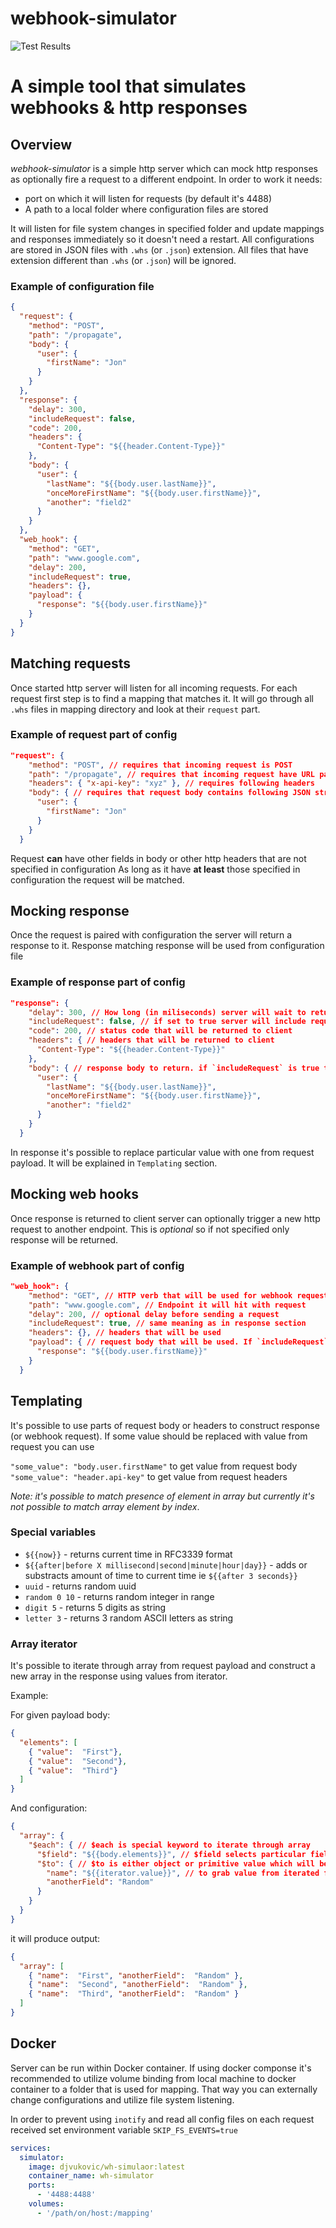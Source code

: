 # webhook-simulator

![Test Results](https://github.com/djordjev/webhook-simulator/actions/workflows/test.yml/badge.svg?branch=main)

# A simple tool that simulates webhooks & http responses

## Overview

_webhook-simulator_ is a simple http server which can mock http responses as optionally fire a
request to a different endpoint. In order to work it needs:
- port on which it will listen for requests (by default it's 4488)
- A path to a local folder where configuration files are stored

It will listen for file system changes in specified folder and update mappings and responses
immediately so it doesn't need a restart. All configurations are stored in JSON files with
`.whs` (or `.json`) extension. All files that have extension different than `.whs` (or `.json`) will be ignored.

### Example of configuration file

```JSON
{
  "request": {
    "method": "POST",
    "path": "/propagate",
    "body": {
      "user": {
        "firstName": "Jon"
      }
    }
  },
  "response": {
    "delay": 300,
    "includeRequest": false,
    "code": 200,
    "headers": {
      "Content-Type": "${{header.Content-Type}}"
    },
    "body": {
      "user": {
        "lastName": "${{body.user.lastName}}",
        "onceMoreFirstName": "${{body.user.firstName}}",
        "another": "field2"
      }
    }
  },
  "web_hook": {
    "method": "GET",
    "path": "www.google.com",
    "delay": 200,
    "includeRequest": true,
    "headers": {},
    "payload": {
      "response": "${{body.user.firstName}}"
    }
  }
}
```

## Matching requests

Once started http server will listen for all incoming requests. For each request first step is 
to find a mapping that matches it. It will go through all `.whs` files in mapping directory 
and look at their `request` part. 

### Example of request part of config

```json
"request": {
    "method": "POST", // requires that incoming request is POST
    "path": "/propagate", // requires that incoming request have URL path /propagate
    "headers": { "x-api-key": "xyz" }, // requires following headers
    "body": { // requires that request body contains following JSON structure
      "user": {
        "firstName": "Jon"
      }
    }
  }
```

Request **can** have other fields in body or other http headers that are not specified in configuration
As long as it have **at least** those specified in configuration the request will be matched.

## Mocking response

Once the request is paired with configuration the server will return a response to it. Response
matching response will be used from configuration file 

### Example of response part of config

```json
"response": {
    "delay": 300, // How long (in miliseconds) server will wait to return a response
    "includeRequest": false, // if set to true server will include request payload body into response
    "code": 200, // status code that will be returned to client
    "headers": { // headers that will be returned to client
      "Content-Type": "${{header.Content-Type}}"
    },
    "body": { // response body to return. if `includeRequest` is true this will be merged into request payload
      "user": {
        "lastName": "${{body.user.lastName}}",
        "onceMoreFirstName": "${{body.user.firstName}}",
        "another": "field2"
      }
    }
  }
```

In response it's possible to replace particular value with one from request payload. It will be
explained in `Templating` section.

## Mocking web hooks

Once response is returned to client server can optionally trigger a new http request to 
another endpoint. This is _optional_ so if not specified only response will be returned.

### Example of webhook part of config

```json
"web_hook": {
    "method": "GET", // HTTP verb that will be used for webhook request
    "path": "www.google.com", // Endpoint it will hit with request
    "delay": 200, // optional delay before sending a request
    "includeRequest": true, // same meaning as in response section
    "headers": {}, // headers that will be used
    "payload": { // request body that will be used. If `includeRequest` is set it will be merged into payload body
      "response": "${{body.user.firstName}}"
    }
  }
```

## Templating

It's possible to use parts of request body or headers to construct response (or webhook request).
If some value should be replaced with value from request you can use

`"some_value": "body.user.firstName"` to get value from request body
`"some_value": "header.api-key"` to get value from request headers

_Note: it's possible to match presence of element in array but currently it's not possible to
match array element by index_.

### Special variables
- `${{now}}` - returns current time in RFC3339 format
- `${{after|before X millisecond|second|minute|hour|day}}` - adds or substracts amount of time to current time ie `${{after 3 seconds}}`
- `uuid` - returns random uuid
- `random 0 10` - returns random integer in range
- `digit 5` - returns 5 digits as string
- `letter 3` - returns 3 random ASCII letters as string

### Array iterator
It's possible to iterate through array from request payload and construct a new array in the response using values from
iterator.

Example:

For given payload body:
```json
{
  "elements": [
    { "value":  "First"},
    { "value":  "Second"},
    { "value":  "Third"}
  ]
}
```

And configuration:

```json
{
  "array": {
    "$each": { // $each is special keyword to iterate through array
      "$field": "${{body.elements}}", // $field selects particular field in body
      "$to": { // $to is either object or primitive value which will be created for every iterated field
        "name": "${{iterator.value}}", // to grab value from iterated field use iterator.value (or just "iterator" to use whole object)
        "anotherField": "Random"
      }
    }
  }
}
```

it will produce output:

```json
{
  "array": [
    { "name":  "First", "anotherField":  "Random" },
    { "name":  "Second", "anotherField":  "Random" },
    { "name":  "Third", "anotherField":  "Random" }
  ]
}
```

## Docker

Server can be run within Docker container. If using docker componse it's recommended to 
utilize volume binding from local machine to docker container to a folder that is used for 
mapping. That way you can externally change configurations and utilize file system listening.

In order to prevent using `inotify` and read all config files on each request received set environment variable
`SKIP_FS_EVENTS=true`

```yaml
services:
  simulator:
    image: djvukovic/wh-simulaor:latest
    container_name: wh-simulator
    ports:
      - '4488:4488'
    volumes:
      - '/path/on/host:/mapping'
```

